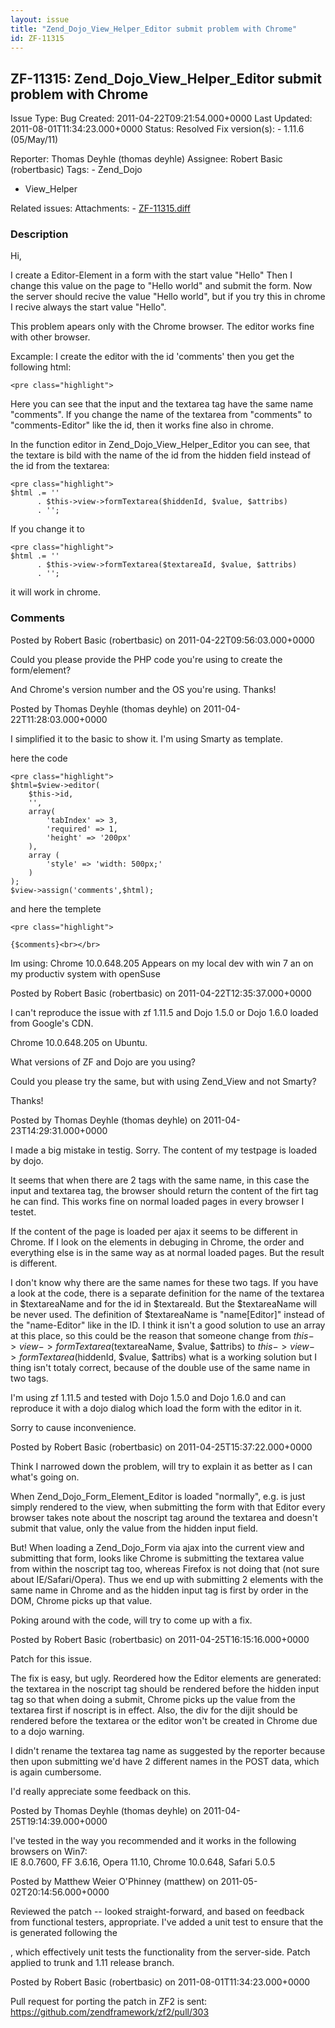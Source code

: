 ```yaml
---
layout: issue
title: "Zend_Dojo_View_Helper_Editor submit problem with Chrome"
id: ZF-11315
---
```


ZF-11315: Zend\_Dojo\_View\_Helper\_Editor submit problem with Chrome
---------------------------------------------------------------------

 Issue Type: Bug Created: 2011-04-22T09:21:54.000+0000 Last Updated: 2011-08-01T11:34:23.000+0000 Status: Resolved Fix version(s): - 1.11.6 (05/May/11)
 
 Reporter:  Thomas Deyhle (thomas deyhle)  Assignee:  Robert Basic (robertbasic)  Tags: - Zend\_Dojo
- View\_Helper
 
 Related issues: 
 Attachments: - [ZF-11315.diff](/issues/secure/attachment/13877/ZF-11315.diff)
 
### Description

Hi,

I create a Editor-Element in a form with the start value "Hello" Then I change this value on the page to "Hello world" and submit the form. Now the server should recive the value "Hello world", but if you try this in chrome I recive always the start value "Hello".

This problem apears only with the Chrome browser. The editor works fine with other browser.

Excample: I create the editor with the id 'comments' then you get the following html:

 
    <pre class="highlight">





    

Here you can see that the input and the textarea tag have the same name "comments". If you change the name of the textarea from "comments" to "comments-Editor" like the id, then it works fine also in chrome.

In the function editor in Zend\_Dojo\_View\_Helper\_Editor you can see, that the textare is bild with the name of the id from the hidden field instead of the id from the textarea:

 
    <pre class="highlight">
    $html .= ''
          . $this->view->formTextarea($hiddenId, $value, $attribs)
          . '';


If you change it to

 
    <pre class="highlight">
    $html .= ''
          . $this->view->formTextarea($textareaId, $value, $attribs)
          . '';


it will work in chrome.

 

 

### Comments

Posted by Robert Basic (robertbasic) on 2011-04-22T09:56:03.000+0000

Could you please provide the PHP code you're using to create the form/element?

And Chrome's version number and the OS you're using. Thanks!

 

 

Posted by Thomas Deyhle (thomas deyhle) on 2011-04-22T11:28:03.000+0000

I simplified it to the basic to show it. I'm using Smarty as template.

here the code

 
    <pre class="highlight"> 
    $html=$view->editor(
        $this->id, 
        '', 
        array(
            'tabIndex' => 3,
            'required' => 1,
            'height' => '200px'
        ), 
        array (
            'style' => 'width: 500px;'
        )
    );
    $view->assign('comments',$html);


and here the templete

 
    <pre class="highlight">
    
    {$comments}<br></br>

Im using: Chrome 10.0.648.205 Appears on my local dev with win 7 an on my productiv system with openSuse

 

 

Posted by Robert Basic (robertbasic) on 2011-04-22T12:35:37.000+0000

I can't reproduce the issue with zf 1.11.5 and Dojo 1.5.0 or Dojo 1.6.0 loaded from Google's CDN.

Chrome 10.0.648.205 on Ubuntu.

What versions of ZF and Dojo are you using?

Could you please try the same, but with using Zend\_View and not Smarty?

Thanks!

 

 

Posted by Thomas Deyhle (thomas deyhle) on 2011-04-23T14:29:31.000+0000

I made a big mistake in testig. Sorry. The content of my testpage is loaded by dojo.

It seems that when there are 2 tags with the same name, in this case the input and textarea tag, the browser should return the content of the firt tag he can find. This works fine on normal loaded pages in every browser I testet.

If the content of the page is loaded per ajax it seems to be different in Chrome. If I look on the elements in debuging in Chrome, the order and everything else is in the same way as at normal loaded pages. But the result is different.

I don't know why there are the same names for these two tags. If you have a look at the code, there is a separate definition for the name of the textarea in $textareaName and for the id in $textareaId. But the $textareaName will be never used. The definition of $textareaName is "name[Editor]" instead of the "name-Editor" like in the ID. I think it isn't a good solution to use an array at this place, so this could be the reason that someone change from $this->view->formTextarea($textareaName, $value, $attribs) to $this->view->formTextarea($hiddenId, $value, $attribs) what is a working solution but I thing isn't totaly correct, because of the double use of the same name in two tags.

I'm using zf 1.11.5 and tested with Dojo 1.5.0 and Dojo 1.6.0 and can reproduce it with a dojo dialog which load the form with the editor in it.

Sorry to cause inconvenience.

 

 

Posted by Robert Basic (robertbasic) on 2011-04-25T15:37:22.000+0000

Think I narrowed down the problem, will try to explain it as better as I can what's going on.

When Zend\_Dojo\_Form\_Element\_Editor is loaded "normally", e.g. is just simply rendered to the view, when submitting the form with that Editor every browser takes note about the noscript tag around the textarea and doesn't submit that value, only the value from the hidden input field.

But! When loading a Zend\_Dojo\_Form via ajax into the current view and submitting that form, looks like Chrome is submitting the textarea value from within the noscript tag too, whereas Firefox is not doing that (not sure about IE/Safari/Opera). Thus we end up with submitting 2 elements with the same name in Chrome and as the hidden input tag is first by order in the DOM, Chrome picks up that value.

Poking around with the code, will try to come up with a fix.

 

 

Posted by Robert Basic (robertbasic) on 2011-04-25T16:15:16.000+0000

Patch for this issue.

The fix is easy, but ugly. Reordered how the Editor elements are generated: the textarea in the noscript tag should be rendered before the hidden input tag so that when doing a submit, Chrome picks up the value from the textarea first if noscript is in effect. Also, the div for the dijit should be rendered before the textarea or the editor won't be created in Chrome due to a dojo warning.

I didn't rename the textarea tag name as suggested by the reporter because then upon submitting we'd have 2 different names in the POST data, which is again cumbersome.

I'd really appreciate some feedback on this.

 

 

Posted by Thomas Deyhle (thomas deyhle) on 2011-04-25T19:14:39.000+0000

I've tested in the way you recommended and it works in the following browsers on Win7:  
 IE 8.0.7600, FF 3.6.16, Opera 11.10, Chrome 10.0.648, Safari 5.0.5

 

 

Posted by Matthew Weier O'Phinney (matthew) on 2011-05-02T20:14:56.000+0000

Reviewed the patch -- looked straight-forward, and based on feedback from functional testers, appropriate. I've added a unit test to ensure that the is generated following the

, which effectively unit tests the functionality from the server-side. Patch applied to trunk and 1.11 release branch.

 

 

Posted by Robert Basic (robertbasic) on 2011-08-01T11:34:23.000+0000

Pull request for porting the patch in ZF2 is sent: <https://github.com/zendframework/zf2/pull/303>

 

 